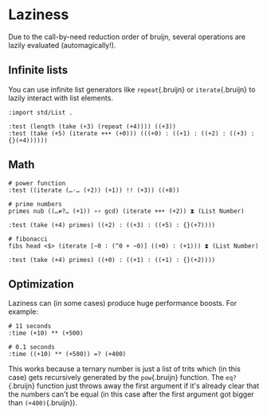 # Laziness

Due to the call-by-need reduction order of bruijn, several operations
are lazily evaluated (automagically!).

## Infinite lists

You can use infinite list generators like `repeat`{.bruijn} or
`iterate`{.bruijn} to lazily interact with list elements.

``` bruijn
:import std/List .

:test (length (take (+3) (repeat (+4)))) ((+3))
:test (take (+5) (iterate ++‣ (+0))) (((+0) : ((+1) : ((+2) : ((+3) : {}(+4))))))
```

## Math

``` bruijn
# power function
:test ((iterate (…⋅… (+2)) (+1)) !! (+3)) ((+8))

# prime numbers
primes nub ((…≠?… (+1)) ∘∘ gcd) (iterate ++‣ (+2)) ⧗ (List Number)

:test (take (+4) primes) ((+2) : ((+3) : ((+5) : {}(+7))))

# fibonacci
fibs head <$> (iterate [~0 : (^0 + ~0)] ((+0) : (+1))) ⧗ (List Number)

:test (take (+4) primes) ((+0) : ((+1) : ((+1) : {}(+2))))
```

## Optimization

Laziness can (in some cases) produce huge performance boosts. For
example:

``` bruijn
# 11 seconds
:time (+10) ** (+500)

# 0.1 seconds
:time ((+10) ** (+500)) =? (+400)
```

This works because a ternary number is just a list of trits which (in
this case) gets recursively generated by the `pow`{.bruijn} function.
The `eq?`{.bruijn} function just throws away the first argument if it's
already clear that the numbers can't be equal (in this case after the
first argument got bigger than `(+400)`{.bruijn}).
